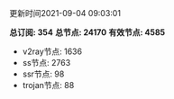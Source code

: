 更新时间2021-09-04 09:03:01

**总订阅: 354**
**总节点: 24170**
**有效节点: 4585**
- v2ray节点: 1636
- ss节点: 2763
- ssr节点: 98
- trojan节点: 88
